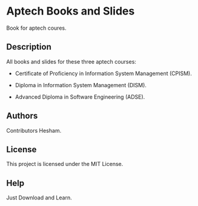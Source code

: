 # Aptech Books and Slides

Book for aptech coures.

## Description

All books and slides for these three aptech courses:

* Certificate of Proficiency in Information System Management (CPISM).

* Diploma in Information System Management (DISM).

* Advanced Diploma in Software Engineering (ADSE).

## Authors

Contributors Hesham.

## License

This project is licensed under the MIT License.

## Help
Just Download and Learn.
